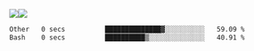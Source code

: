 <div style="display: flex; flex-direction: row;">
<img style="height: auto; width: auto;" class="img" src="https://raw.githubusercontent.com/blazepp/github-stats/master/generated/overview.svg#gh-dark-mode-only" />
<img style="height: auto; width: auto;" class="img" src="https://raw.githubusercontent.com/blazepp/github-stats/master/generated/languages.svg#gh-dark-mode-only" />
</div>

<div style="display: flex; flex-direction: row;">
<!--START_SECTION:waka-->

```txt
Other   0 secs          ██████████████▓░░░░░░░░░░   59.09 %
Bash    0 secs          ██████████▒░░░░░░░░░░░░░░   40.91 %
```

<!--END_SECTION:waka-->
</div>
